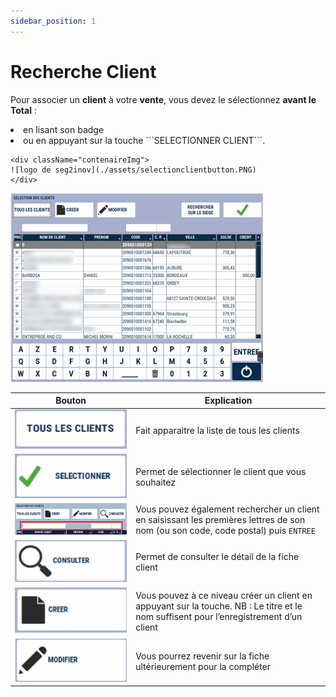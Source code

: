 ```yaml
---
sidebar_position: 1
---
```


# Recherche Client
Pour associer un **client** à votre **vente**, vous devez le sélectionnez **avant le Total** :

<li> en lisant son badge </li>


<li> ou en appuyant sur la touche ```SELECTIONNER CLIENT```. </li>


    <div className="contenaireImg">
    ![logo de seg2inov](./assets/selectionclientbutton.PNG)
    </div>

![illustration aspect test](./assets/client.PNG)

| Bouton       | Explication |
|:-----------:|----|
| ![illustration aspect test](./assets/allclient.PNG)     | Fait apparaitre la liste de tous les clients |
| ![illustration aspect test](./assets/selection.PNG)     | Permet de sélectionner le client que vous souhaitez |
| ![illustration aspect test](./assets/rechercher.PNG)     | Vous pouvez également rechercher un client en saisissant les premières lettres de son nom (ou son code, code postal) puis ```ENTREE``` |
| ![illustration aspect test](./assets/consulter.PNG)     | Permet de consulter le détail de la fiche client |
| ![illustration aspect test](./assets/creer.PNG)     | Vous pouvez à ce niveau créer un client en appuyant sur la touche. NB : Le titre et le nom suffisent pour l’enregistrement d’un client |
| ![illustration aspect test](./assets/modifie.PNG)     | Vous pourrez revenir sur la fiche ultérieurement pour la compléter|
